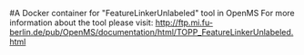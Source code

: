 #A Docker container for "FeatureLinkerUnlabeled" tool in OpenMS
For more information about the tool please visit:
http://ftp.mi.fu-berlin.de/pub/OpenMS/documentation/html/TOPP_FeatureLinkerUnlabeled.html
